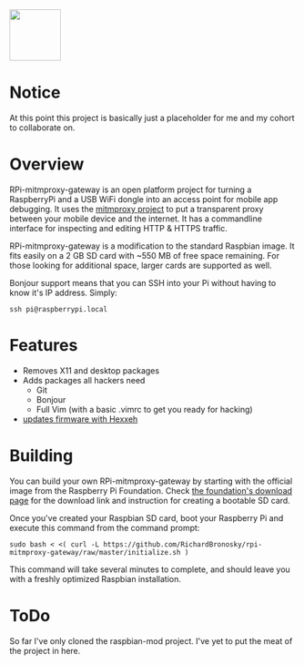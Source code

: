<img src="http://www.raspberrypi.org/wp-content/uploads/2012/03/Raspi_Colour_R.png" width="90" />

# Notice

At this point this project is basically just a placeholder for me and my cohort to collaborate on.

# Overview

RPi-mitmproxy-gateway is an open platform project for turning a RaspberryPi and a USB WiFi dongle into an access point for mobile app debugging. It uses the [mitmproxy project](https://github.com/cortesi/mitmproxy) to put a transparent proxy between your mobile device and the internet. It has a commandline interface for inspecting and editing HTTP & HTTPS traffic.

RPi-mitmproxy-gateway is a modification to the standard Raspbian image. It fits easily on a 2 GB SD card with ~550 MB of free space remaining. For those looking for additional space, larger cards are supported as well.

Bonjour support means that you can SSH into your Pi without having to know it's IP address. Simply:

    ssh pi@raspberrypi.local
    
# Features

* Removes X11 and desktop packages
* Adds packages all hackers need
  * Git
  * Bonjour
  * Full Vim (with a basic .vimrc to get you ready for hacking)
* [updates firmware with Hexxeh](https://github.com/Hexxeh/rpi-update)

# Building

You can build your own RPi-mitmproxy-gateway by starting with the official image from the Raspberry Pi Foundation. Check [the foundation's download page](http://www.raspberrypi.org/downloads) for the download link and instruction for creating a bootable SD card.

Once you've created your Raspbian SD card, boot your Raspberry Pi and execute this command from the command prompt:

    sudo bash < <( curl -L https://github.com/RichardBronosky/rpi-mitmproxy-gateway/raw/master/initialize.sh )
    
This command will take several minutes to complete, and should leave you with a freshly optimized Raspbian installation.

# ToDo

So far I've only cloned the raspbian-mod project.
I've yet to put the meat of the project in here.

